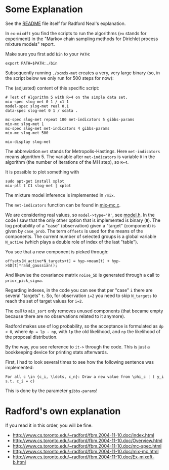 # Some Explanation

See the [README](README) file itself for Radford Neal's explanation.

In `ex-mixdft` you find the scripts to run the algorithms (`ex` stands for experiment) in the "Markov chain sampling methods for Dirichlet process mixture models" report.

Make sure you first add `bin` to your `PATH`:

    export PATH=$PATH:./bin

Subsequently running `./scmds-met` creates a very, very large binary (so, in the script below we only run for 500 steps for now):

The (adjusted) content of this specific script:

    # Test of Algorithm 5 with R=4 on the simple data set.
    mix-spec slog-met 0 1 / x1 1 
    model-spec slog-met real 0.1
    data-spec slog-met 0 1 / sdata .

    mc-spec slog-met repeat 100 met-indicators 5 gibbs-params 
    mix-mc slog-met 1
    mc-spec slog-met met-indicators 4 gibbs-params
    mix-mc slog-met 500

    mix-display slog-met

The abbreviation `met` stands for Metropolis-Hastings. Here `met-indicators` means algorithm 5. The variable after `met-indicators` is variable `R` in the algorithm (the number of iterations of the MH step), so `R=4`.

It is possible to plot something with

    sudo apt-get install xplot
    mix-plt t C1 slog-met | xplot

The mixture model inference is implemented in `/mix`.

The `met-indicators` function can be found in [mix-mc.c](mix/mix-mc.c).

We are considering real values, so `model->type='R'`, see [model.h](util/model.h). In the code I saw that the only other option that is implemented is binary (`B`). The log probability of a "case" (observation) given a "target" (component) is given by `case_prob`. The term `offsets` is used for the means of the components. The current number of selected groups is a global variable `N_active` (which plays a double role of index of the last "table").

You see that a new component is picked through:

    offsets[N_active*N_targets+t] = hyp->mean[t] + hyp->SD[t]*rand_gaussian();

And likewise the covariance matrix `noise_SD` is generated through a call to `prior_pick_sigma`.

Regarding indexes, in the code you can see that per "case" `i` there are several "targets" `t`. So, for observation `i=2` you need to skip `N_targets` to reach the set of target values for `i=2`.

The call to `mix_sort` only removes unused components (that became empty because there are no observations related to it anymore).

Radford makes use of log probability, so the acceptance is formulated as `dp < 0`, where `dp = lp - np`, with `lp` the old likelihood, and `np` the likelihood of the proposal distribution.

By the way, you see reference to `it->` through the code. This is just a bookkeeping device for printing stats afterwards.

First, I had to look several times to see how the following sentence was implemented:

    For all c \in {c_i, \ldots, c_n}: Draw a new value from \phi_c | ( y_i s.t. c_i = c)

This is done by the parameter `gibbs-params`!

# Radford's own explanation

If you read it in this order, you will be fine.

* http://www.cs.toronto.edu/~radford/fbm.2004-11-10.doc/index.html
* http://www.cs.toronto.edu/~radford/fbm.2004-11-10.doc/Overview.html
* http://www.cs.toronto.edu/~radford/fbm.2004-11-10.doc/mc-spec.html
* http://www.cs.toronto.edu/~radford/fbm.2004-11-10.doc/mix-mc.html
* http://www.cs.toronto.edu/~radford/fbm.2004-11-10.doc/Ex-mixdft-b.html


